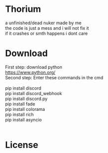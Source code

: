 # Thorium
a unfinished/dead nuker made by me<br>
the code is just a mess and i will not fix it<br>
if it crashes or smth happens i dont care<br>
# Download
First step: download python <br>
https://www.python.org/<br>
Second step: Enter these commands in the cmd <br><br>
pip install discord <br>
pip install discord_webhook<br>
pip install discord.py<br>
pip install fade<br>
pip install colorama<br>
pip install rich<br>
pip install asyncio<br><br>

# License
